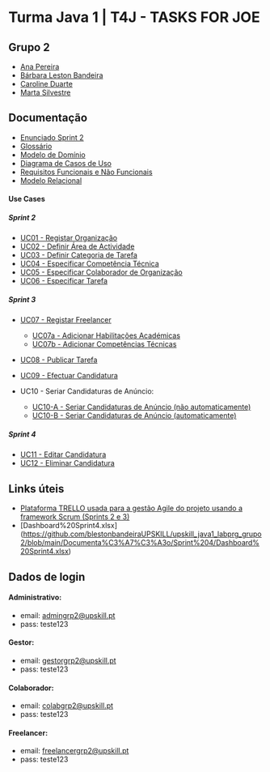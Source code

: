 # Turma Java 1 | T4J - TASKS FOR JOE

## Grupo 2

- [Ana Pereira](https://github.com/anapereiraUpSkill)
- [Bárbara Leston Bandeira](https://github.com/blestonbandeiraUPSKILL)
- [Caroline Duarte](https://github.com/carol-duarte)
- [Marta Silvestre](https://github.com/Marta-Silvestre)

## Documentação

- [Enunciado Sprint 2](https://github.com/blestonbandeiraUPSKILL/upskill_java1_labprg_grupo2/blob/main/Documenta%C3%A7%C3%A3o/Sprint%202/Enunciado/Enunciado.md)
- [Glossário](https://github.com/blestonbandeiraUPSKILL/upskill_java1_labprg_grupo2/blob/main/Documenta%C3%A7%C3%A3o/Sprint%203/Glossario.md)
- [Modelo de Domínio](https://github.com/blestonbandeiraUPSKILL/upskill_java1_labprg_grupo2/blob/main/Documenta%C3%A7%C3%A3o/Sprint%203/Modelo_Dom%C3%ADnio.png)
- [Diagrama de Casos de Uso](https://github.com/blestonbandeiraUPSKILL/upskill_java1_labprg_grupo2/blob/main/Documenta%C3%A7%C3%A3o/Sprint%204/Diagrama_Casos_Uso/Diagrama_Casos_Uso.png)
- [Requisitos Funcionais e Não Funcionais](https://github.com/blestonbandeiraUPSKILL/upskill_java1_labprg_grupo2/blob/main/Documenta%C3%A7%C3%A3o/Sprint%203/Requisitos_Funcionais_e_Nao_Funcionais.md)
- [Modelo Relacional](https://github.com/blestonbandeiraUPSKILL/upskill_java1_labprg_grupo2/blob/main/BaseDados/Modelo_Relacional.png)

#### Use Cases

##### Sprint 2
- [UC01 - Registar Organização](https://github.com/blestonbandeiraUPSKILL/upskill_java1_labprg_grupo2/blob/main/Documenta%C3%A7%C3%A3o/Sprint%202/UC01_Registar_Organizacao/UC01_Registar_Organizacao.md)
- [UC02 - Definir Área de Actividade](https://github.com/blestonbandeiraUPSKILL/upskill_java1_labprg_grupo2/blob/main/Documenta%C3%A7%C3%A3o/Sprint%202/UC02_Definir_Area_Atividade/UC02_Definir_Area_Atividade.md)
- [UC03 - Definir Categoria de Tarefa](https://github.com/blestonbandeiraUPSKILL/upskill_java1_labprg_grupo2/blob/main/Documenta%C3%A7%C3%A3o/Sprint%202/UC03_Definir_Categoria_Tarefa/UC03_Definir_Categoria_Tarefa.md)
- [UC04 - Especificar Competência Técnica](https://github.com/blestonbandeiraUPSKILL/upskill_java1_labprg_grupo2/blob/main/Documenta%C3%A7%C3%A3o/Sprint%202/UC04_Especificar_Competencia_Tecnica/UC04_Especificar_Competencia_Tecnica.md)
- [UC05 - Especificar Colaborador de Organização ](https://github.com/blestonbandeiraUPSKILL/upskill_java1_labprg_grupo2/blob/main/Documenta%C3%A7%C3%A3o/Sprint%202/UC05_Especificar_Colaborador_Organizacao/UC05_Especificar_Colaborador_Organizacao.md)
- [UC06 - Especificar Tarefa](https://github.com/blestonbandeiraUPSKILL/upskill_java1_labprg_grupo2/blob/main/Documenta%C3%A7%C3%A3o/Sprint%202/UC06_Especificar_Tarefa/UC06_Especificar_Tarefa.md)

##### Sprint 3
- [UC07 - Registar Freelancer](https://github.com/blestonbandeiraUPSKILL/upskill_java1_labprg_grupo2/blob/main/Documenta%C3%A7%C3%A3o/Sprint%203/UC07_Registar_Freelancer/UC07.md)
    - [UC07a - Adicionar Habilitações Académicas](https://github.com/blestonbandeiraUPSKILL/upskill_java1_labprg_grupo2/blob/main/Documenta%C3%A7%C3%A3o/Sprint%203/UC07a_Adicionar_Habilitacoes_Academicas/UC07a.md)
    - [UC07b - Adicionar Competências Técnicas](https://github.com/blestonbandeiraUPSKILL/upskill_java1_labprg_grupo2/blob/main/Documenta%C3%A7%C3%A3o/Sprint%203/UC07b_Adicionar_Competencias_Tecnicas/UC07b.md)

- [UC08 - Publicar Tarefa](https://github.com/blestonbandeiraUPSKILL/upskill_java1_labprg_grupo2/blob/main/Documenta%C3%A7%C3%A3o/Sprint%203/UC08_Publicar_Tarefa/UC08_Publicar_Tarefa.md)
- [UC09 - Efectuar Candidatura](https://github.com/blestonbandeiraUPSKILL/upskill_java1_labprg_grupo2/blob/main/Documenta%C3%A7%C3%A3o/Sprint%203/UC09_Efectuar_Candidatura/UC09_Efectuar_Candidatura.md)
- UC10 - Seriar Candidaturas de Anúncio:
    - [UC10-A - Seriar Candidaturas de Anúncio (não automaticamente)](https://github.com/blestonbandeiraUPSKILL/upskill_java1_labprg_grupo2/blob/main/Documenta%C3%A7%C3%A3o/Sprint%203/UC10_A_Seriar_Candidaturas_(n%C3%A3o_automaticamente)/UC10_A_Seriar_Candidaturas_(nao_automaticamente).md)
    - [UC10-B - Seriar Candidaturas de Anúncio (automaticamente)](https://github.com/blestonbandeiraUPSKILL/upskill_java1_labprg_grupo2/blob/main/Documenta%C3%A7%C3%A3o/Sprint%203/UC10_B_Seriar_Candidaturas_(automaticamente)/UC10_B_Seriar_Candidaturas_(automaticamente).md)

##### Sprint 4
- [UC11 - Editar Candidatura](https://github.com/blestonbandeiraUPSKILL/upskill_java1_labprg_grupo2/blob/main/Documenta%C3%A7%C3%A3o/Sprint%204/UC11_Editar_Candidatura/UC11.md)
- [UC12 - Eliminar Candidatura](https://github.com/blestonbandeiraUPSKILL/upskill_java1_labprg_grupo2/blob/main/Documenta%C3%A7%C3%A3o/Sprint%204/UC12_Eliminar_Candidatura/UC12.md)


## Links úteis

- [Plataforma TRELLO usada para a gestão Agile do projeto usando a framework Scrum (Sprints 2 e 3)](https://trello.com/b/atvb02FQ)
- [Dashboard%20Sprint4.xlsx] (https://github.com/blestonbandeiraUPSKILL/upskill_java1_labprg_grupo2/blob/main/Documenta%C3%A7%C3%A3o/Sprint%204/Dashboard%20Sprint4.xlsx)

## Dados de login

#### Administrativo:
* email: admingrp2@upskill.pt
* pass: teste123

#### Gestor:
* email: gestorgrp2@upskill.pt
* pass: teste123

#### Colaborador:
* email: colabgrp2@upskill.pt
* pass: teste123

#### Freelancer:
* email: freelancergrp2@upskill.pt
* pass: teste123
